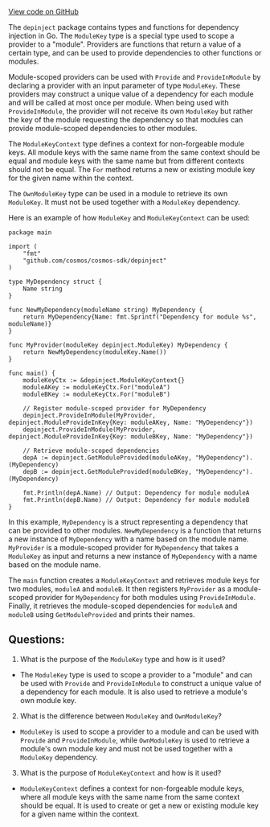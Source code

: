 [View code on GitHub](https://github.com/cosmos/cosmos-sdk/blob/main/depinject/module_key.go)

The `depinject` package contains types and functions for dependency injection in Go. The `ModuleKey` type is a special type used to scope a provider to a "module". Providers are functions that return a value of a certain type, and can be used to provide dependencies to other functions or modules. 

Module-scoped providers can be used with `Provide` and `ProvideInModule` by declaring a provider with an input parameter of type `ModuleKey`. These providers may construct a unique value of a dependency for each module and will be called at most once per module. When being used with `ProvideInModule`, the provider will not receive its own `ModuleKey` but rather the key of the module requesting the dependency so that modules can provide module-scoped dependencies to other modules.

The `ModuleKeyContext` type defines a context for non-forgeable module keys. All module keys with the same name from the same context should be equal and module keys with the same name but from different contexts should not be equal. The `For` method returns a new or existing module key for the given name within the context.

The `OwnModuleKey` type can be used in a module to retrieve its own `ModuleKey`. It must not be used together with a `ModuleKey` dependency.

Here is an example of how `ModuleKey` and `ModuleKeyContext` can be used:

```
package main

import (
	"fmt"
	"github.com/cosmos/cosmos-sdk/depinject"
)

type MyDependency struct {
	Name string
}

func NewMyDependency(moduleName string) MyDependency {
	return MyDependency{Name: fmt.Sprintf("Dependency for module %s", moduleName)}
}

func MyProvider(moduleKey depinject.ModuleKey) MyDependency {
	return NewMyDependency(moduleKey.Name())
}

func main() {
	moduleKeyCtx := &depinject.ModuleKeyContext{}
	moduleAKey := moduleKeyCtx.For("moduleA")
	moduleBKey := moduleKeyCtx.For("moduleB")

	// Register module-scoped provider for MyDependency
	depinject.ProvideInModule(MyProvider, depinject.ModuleProvideInKey{Key: moduleAKey, Name: "MyDependency"})
	depinject.ProvideInModule(MyProvider, depinject.ModuleProvideInKey{Key: moduleBKey, Name: "MyDependency"})

	// Retrieve module-scoped dependencies
	depA := depinject.GetModuleProvided(moduleAKey, "MyDependency").(MyDependency)
	depB := depinject.GetModuleProvided(moduleBKey, "MyDependency").(MyDependency)

	fmt.Println(depA.Name) // Output: Dependency for module moduleA
	fmt.Println(depB.Name) // Output: Dependency for module moduleB
}
```

In this example, `MyDependency` is a struct representing a dependency that can be provided to other modules. `NewMyDependency` is a function that returns a new instance of `MyDependency` with a name based on the module name. `MyProvider` is a module-scoped provider for `MyDependency` that takes a `ModuleKey` as input and returns a new instance of `MyDependency` with a name based on the module name.

The `main` function creates a `ModuleKeyContext` and retrieves module keys for two modules, `moduleA` and `moduleB`. It then registers `MyProvider` as a module-scoped provider for `MyDependency` for both modules using `ProvideInModule`. Finally, it retrieves the module-scoped dependencies for `moduleA` and `moduleB` using `GetModuleProvided` and prints their names.
## Questions: 
 1. What is the purpose of the `ModuleKey` type and how is it used?
- The `ModuleKey` type is used to scope a provider to a "module" and can be used with `Provide` and `ProvideInModule` to construct a unique value of a dependency for each module. It is also used to retrieve a module's own module key.

2. What is the difference between `ModuleKey` and `OwnModuleKey`?
- `ModuleKey` is used to scope a provider to a module and can be used with `Provide` and `ProvideInModule`, while `OwnModuleKey` is used to retrieve a module's own module key and must not be used together with a `ModuleKey` dependency.

3. What is the purpose of `ModuleKeyContext` and how is it used?
- `ModuleKeyContext` defines a context for non-forgeable module keys, where all module keys with the same name from the same context should be equal. It is used to create or get a new or existing module key for a given name within the context.